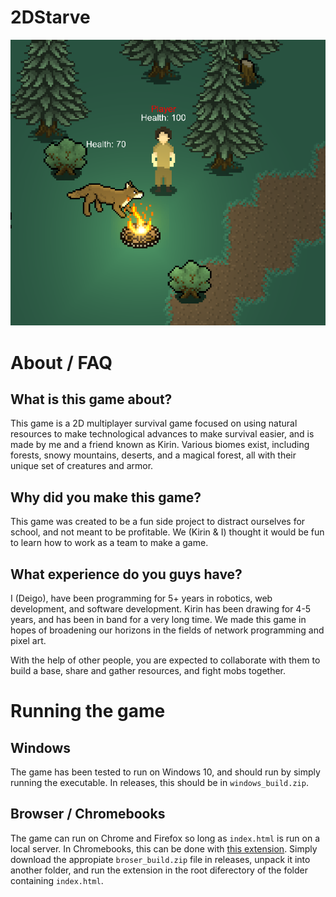 # 2DStarve
![Image Capture of the Game](InfoImg.PNG)

# About / FAQ
## What is this game about?
This game is a 2D multiplayer survival game focused on using natural resources to make technological advances to make survival easier, and is made by me and a friend known as Kirin. Various biomes exist, including forests, snowy mountains, deserts, and a magical forest, all with their unique set of creatures and armor.
## Why did you make this game?
This game was created to be a fun side project to distract ourselves for school, and not meant to be profitable. We (Kirin & I) thought it would be fun to learn how to work as a team to make a game.
## What experience do you guys have?
I (Deigo), have been programming for 5+ years in robotics, web development, and software development. Kirin has been drawing for 4-5 years, and has been in band for a very long time. We made this game in hopes of broadening our horizons in the fields of network programming and pixel art.

With the help of other people, you are expected to collaborate with them to build a base, share and gather resources, and fight mobs together.

# Running the game
## Windows
The game has been tested to run on Windows 10, and should run by simply running the executable. In releases, this should be in `windows_build.zip`.
## Browser / Chromebooks
The game can run on Chrome and Firefox so long as `index.html` is run on a local server. In Chromebooks, this can be done with [this extension](https://chrome.google.com/webstore/detail/web-server-for-chrome/ofhbbkphhbklhfoeikjpcbhemlocgigb?hl=en). Simply download the appropiate `broser_build.zip` file in releases, unpack it into another folder, and run the extension in the root diferectory of the folder containing `index.html`.
